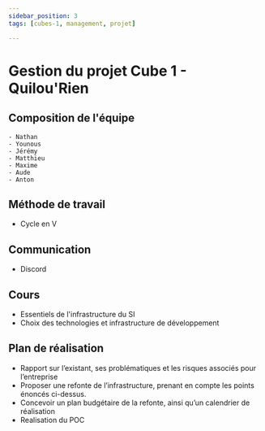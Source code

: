 ```yaml
---
sidebar_position: 3
tags: [cubes-1, management, projet]

---
```


# Gestion du projet Cube 1 - Quilou'Rien

## Composition de l'équipe

    - Nathan 
    - Younous
    - Jérémy
    - Matthieu
    - Maxime
    - Aude
    - Anton

## Méthode de travail

+ Cycle en V

## Communication

+ Discord

## Cours

+ Essentiels de l'infrastructure du SI
+ Choix des technologies et infrastructure de développement

## Plan de réalisation

+ Rapport sur l’existant, ses problématiques et les risques associés pour l’entreprise
+ Proposer une refonte de l’infrastructure, prenant en compte les points énoncés ci-dessus.
+ Concevoir un plan budgétaire de la refonte, ainsi qu’un calendrier de réalisation
+ Realisation du POC
